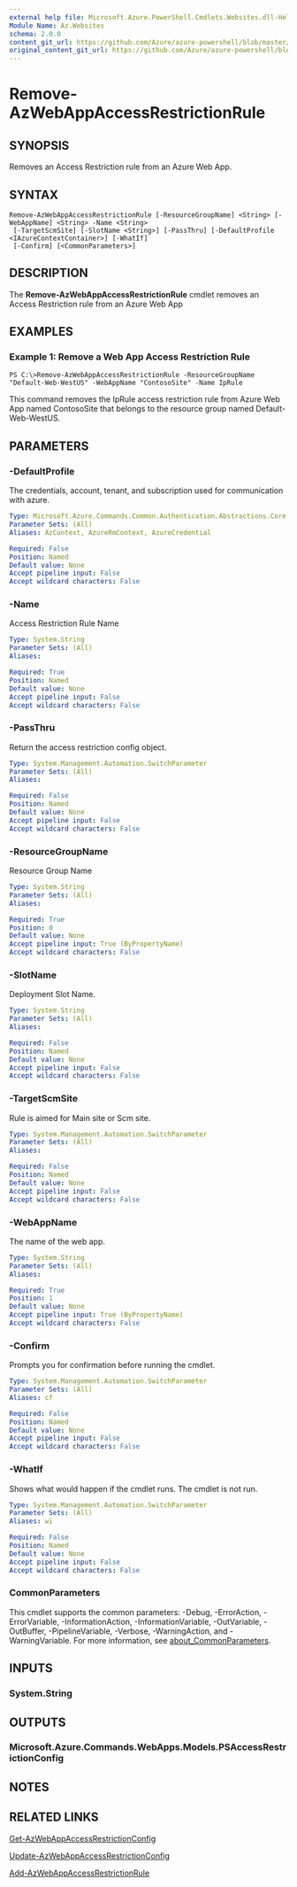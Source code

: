 ```yaml
---
external help file: Microsoft.Azure.PowerShell.Cmdlets.Websites.dll-Help.xml
Module Name: Az.Websites
schema: 2.0.0
content_git_url: https://github.com/Azure/azure-powershell/blob/master/src/Websites/Websites/help/Remove-AzWebAppAccessRestrictionRule.md
original_content_git_url: https://github.com/Azure/azure-powershell/blob/master/src/Websites/Websites/help/Remove-AzWebAppAccessRestrictionRule.md
---
```


# Remove-AzWebAppAccessRestrictionRule

## SYNOPSIS
Removes an Access Restriction rule from an Azure Web App.

## SYNTAX

```
Remove-AzWebAppAccessRestrictionRule [-ResourceGroupName] <String> [-WebAppName] <String> -Name <String>
 [-TargetScmSite] [-SlotName <String>] [-PassThru] [-DefaultProfile <IAzureContextContainer>] [-WhatIf]
 [-Confirm] [<CommonParameters>]
```

## DESCRIPTION
The **Remove-AzWebAppAccessRestrictionRule** cmdlet removes an Access Restriction rule from an Azure Web App

## EXAMPLES

### Example 1: Remove a Web App Access Restriction Rule
```
PS C:\>Remove-AzWebAppAccessRestrictionRule -ResourceGroupName "Default-Web-WestUS" -WebAppName "ContosoSite" -Name IpRule
```

This command removes the IpRule access restriction rule from Azure Web App named ContosoSite that belongs to the resource group named Default-Web-WestUS.

## PARAMETERS

### -DefaultProfile
The credentials, account, tenant, and subscription used for communication with azure.

```yaml
Type: Microsoft.Azure.Commands.Common.Authentication.Abstractions.Core.IAzureContextContainer
Parameter Sets: (All)
Aliases: AzContext, AzureRmContext, AzureCredential

Required: False
Position: Named
Default value: None
Accept pipeline input: False
Accept wildcard characters: False
```

### -Name
Access Restriction Rule Name

```yaml
Type: System.String
Parameter Sets: (All)
Aliases:

Required: True
Position: Named
Default value: None
Accept pipeline input: False
Accept wildcard characters: False
```

### -PassThru
Return the access restriction config object.

```yaml
Type: System.Management.Automation.SwitchParameter
Parameter Sets: (All)
Aliases:

Required: False
Position: Named
Default value: None
Accept pipeline input: False
Accept wildcard characters: False
```

### -ResourceGroupName
Resource Group Name

```yaml
Type: System.String
Parameter Sets: (All)
Aliases:

Required: True
Position: 0
Default value: None
Accept pipeline input: True (ByPropertyName)
Accept wildcard characters: False
```

### -SlotName
Deployment Slot Name.

```yaml
Type: System.String
Parameter Sets: (All)
Aliases:

Required: False
Position: Named
Default value: None
Accept pipeline input: False
Accept wildcard characters: False
```

### -TargetScmSite
Rule is aimed for Main site or Scm site.

```yaml
Type: System.Management.Automation.SwitchParameter
Parameter Sets: (All)
Aliases:

Required: False
Position: Named
Default value: None
Accept pipeline input: False
Accept wildcard characters: False
```

### -WebAppName
The name of the web app.

```yaml
Type: System.String
Parameter Sets: (All)
Aliases:

Required: True
Position: 1
Default value: None
Accept pipeline input: True (ByPropertyName)
Accept wildcard characters: False
```

### -Confirm
Prompts you for confirmation before running the cmdlet.

```yaml
Type: System.Management.Automation.SwitchParameter
Parameter Sets: (All)
Aliases: cf

Required: False
Position: Named
Default value: None
Accept pipeline input: False
Accept wildcard characters: False
```

### -WhatIf
Shows what would happen if the cmdlet runs. The cmdlet is not run.

```yaml
Type: System.Management.Automation.SwitchParameter
Parameter Sets: (All)
Aliases: wi

Required: False
Position: Named
Default value: None
Accept pipeline input: False
Accept wildcard characters: False
```

### CommonParameters
This cmdlet supports the common parameters: -Debug, -ErrorAction, -ErrorVariable, -InformationAction, -InformationVariable, -OutVariable, -OutBuffer, -PipelineVariable, -Verbose, -WarningAction, and -WarningVariable. For more information, see [about_CommonParameters](https://go.microsoft.com/fwlink/?LinkID=113216).

## INPUTS

### System.String

## OUTPUTS

### Microsoft.Azure.Commands.WebApps.Models.PSAccessRestrictionConfig

## NOTES

## RELATED LINKS

[Get-AzWebAppAccessRestrictionConfig](./Get-AzWebAppAccessRestrictionConfig.md)

[Update-AzWebAppAccessRestrictionConfig](./Update-AzWebAppAccessRestrictionConfig.md)

[Add-AzWebAppAccessRestrictionRule](./Add-AzWebAppAccessRestrictionRule.md)
